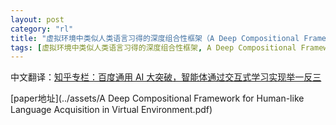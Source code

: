 ```yaml
---
layout: post
category: "rl"
title: "虚拟环境中类似人类语言习得的深度组合性框架（A Deep Compositional Framework for Human-like Language Acquisition in Virtual Environment）"
tags: [虚拟环境中类似人类语言习得的深度组合性框架, A Deep Compositional Framework for Human-like Language Acquisition in Virtual Environment, ]
---
```


中文翻译：[知乎专栏：百度通用 AI 大突破，智能体通过交互式学习实现举一反三](https://zhuanlan.zhihu.com/p/26120297)

[paper地址](../assets/A Deep Compositional Framework for Human-like Language Acquisition in Virtual Environment.pdf)


